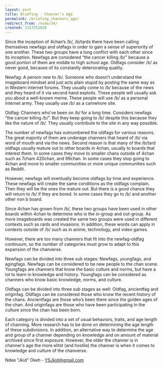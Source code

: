```yaml
---
layout: post
title: Briefing - Channer’s Age
permalink: /briefing_channers_age/
redirect_from: /node/34/
created: 1317251028
---
```

Since the inception of 4chan’s /b/, /b/tards there have been calling themselves newfags and oldfags in order to gain a sense of superiority of one another. These two groups have a long conflict with each other since its inception. Newfags are considered “the cancer killing /b/” because a good portion of them are middle to high school age. Oldfags consider /b/ as never good, because of its constantly deteriorating quality. 

Newfag: A person new to /b/. Someone who doesn’t understand the imageboard mindset and just acts plain stupid by posting the same way as in Western internet forums.  They usually come to /b/ because of the news and they heard of it via second hand exploits. These people will usually ask you about a well-known meme. These people will use /b/ as a personal internet army. They usually use /b/ as a camwhore site.

Oldfag: Channers who’ve been on /b/ for a long time. Considers newfags “the cancer killing /b/”. But they keep going to /b/ despite this because they like the nature of /b/. They usually contribute to the site in any way possible.

The number of newfags has outnumbered the oldfags for various reasons. The great majority of them are underage channers that heard of /b/ via word of mouth and via the news. Second reason is that many of the /b/tard oldfags usually mature out to other boards in 4chan, usually to boards that interest them. In some cases they move to smaller chans outside of 4chan such as 7cham 420chan, and 99chan. In some cases they stop going to 4chan and move to smaller communities or more unique communities such as Reddit. 

However, newfags will eventually become oldfags by time and experience. These newfags will create the same conditions as the oldfags complain. Then they will be the ones the mature out. But there is a good chance they will return to /b/ if they are bored. In some cases they go to /b/ and another other non b board.

Since 4chan has grown from /b/, these two groups have been used in other boards within 4chan to determine who is the in-group and out-group. As more imageboards was created the same two groups were used in different contexts such as raids and invasions. In addition, these words can apply in contexts outside of /b/ such as in anime, technology, and video games.

However, there are too many channers that fit into the newfag-oldfag continuum, so the number of categories must grow to adapt to this expansion of the chanverse. 

Newfags can be divided into three sub stages: Newfags, youngfags, and agingfags. Newfags can be considered to be new people to the chan scene. Youngfags are channers that know the basic culture and norms, but have a lot to learn in knowledge and history. Youngfags can be considered as channers who know basic knowledge, norms, and culture.

Oldfags can be divided into three sub stages as well: Oldfag, ancientfag and originfag. Oldfags can be considered those who know the recent history of the chans. Ancientfags are those who’s been there since the golden ages of the chan. And originfags are those who have been participating in the culture since the chan has been born.

Each category is divided into a set of usual behaviors, traits, and age length of channing. More research has to be done on determining the age length of these subdivisions. In addition, an alternative way to determine the age and group of a channer depending on knowledge and on amount of material archived since first exposure. However, the older the channer is in channer’s age the more elitst (and hostile) the channer is when it comes to knowledge and culture of the chanverse.

Ndee "Jkid" Okeh - YSJkid@gmail.com

